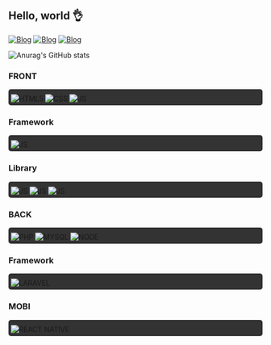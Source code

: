 ## Hello, world 👌


[![Blog](https://img.shields.io/badge/LinkedIn-0077B5?style=for-the-badge&logo=linkedin&logoColor=white)](https://www.linkedin.com/in/davivoltas) [![Blog](https://img.shields.io/badge/dev.to-0A0A0A?style=for-the-badge&logo=dev.to&logoColor=white)](https://davivoltas.dev) [![Blog](https://img.shields.io/badge/Gmail-D14836?style=for-the-badge&logo=gmail&logoColor=white)](mailto:davivoltas@gmail.com)

![Anurag's GitHub stats](https://github-readme-stats.vercel.app/api?username=davivoltas&show_icons=true&theme=dark)

### FRONT

<div style="background-color:#333; padding: 5px; padding-top: 10px; border-radius: 5px; margin-bottom: 10px">
<img src="https://img.shields.io/badge/HTML5-E34F26?style=for-the-badge&logo=html5&logoColor=white" alt="HTML5">
<img src="https://img.shields.io/badge/CSS3-1572B6?style=for-the-badge&logo=css3&logoColor=white" alt="CSS">
<img src="https://img.shields.io/badge/JavaScript-F7DF1E?style=for-the-badge&logo=javascript&logoColor=black" alt="JS">
</div>

### Framework

<div style="background-color:#333; padding: 5px; padding-top: 10px; border-radius: 5px; margin-bottom: 10px">
<img src="https://img.shields.io/badge/Vue.js-35495E?style=for-the-badge&logo=vue.js&logoColor=4FC08D" alt="JS">
</div>

### Library


<div style="background-color:#333; padding: 5px; padding-top: 10px; border-radius: 5px; margin-bottom: 20px">
<img src="https://img.shields.io/badge/jQuery-0769AD?style=for-the-badge&logo=jquery&logoColor=white" alt="JS">
<img src="https://img.shields.io/badge/Bootstrap-563D7C?style=for-the-badge&logo=bootstrap&logoColor=white" alt="JS">
<img src="https://img.shields.io/badge/Tailwind_CSS-38B2AC?style=for-the-badge&logo=tailwind-css&logoColor=white" alt="JS">
</div>

### BACK

<div style="background-color:#333; padding: 5px; padding-top: 10px; border-radius: 5px; margin-bottom: 20px">
<img src="https://img.shields.io/badge/PHP-777BB4?style=for-the-badge&logo=php&logoColor=white" alt="PHP">
<img src="https://img.shields.io/badge/MySQL-00000F?style=for-the-badge&logo=mysql&logoColor=white" alt="MYSQL">
<img src="https://img.shields.io/badge/Node.js-43853D?style=for-the-badge&logo=node.js&logoColor=white" alt="NODE">
</div>

### Framework


<div style="background-color:#333; padding: 5px; padding-top: 10px; border-radius: 5px; margin-bottom: 20px">
<img src="https://img.shields.io/badge/Laravel-FF2D20?style=for-the-badge&logo=laravel&logoColor=white" alt="LARAVEL">
</div>

### MOBI

<div style="background-color:#333; padding: 5px; padding-top: 10px; border-radius: 5px; margin-bottom: 20px">
<img src="https://img.shields.io/badge/React_Native-20232A?style=for-the-badge&logo=react&logoColor=61DAFB" alt="REACT NATIVE">
</div>
